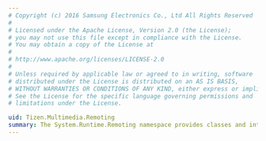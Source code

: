 ```yaml
---
# Copyright (c) 2016 Samsung Electronics Co., Ltd All Rights Reserved
#
# Licensed under the Apache License, Version 2.0 (the License);
# you may not use this file except in compliance with the License.
# You may obtain a copy of the License at
#
# http://www.apache.org/licenses/LICENSE-2.0
#
# Unless required by applicable law or agreed to in writing, software
# distributed under the License is distributed on an AS IS BASIS,
# WITHOUT WARRANTIES OR CONDITIONS OF ANY KIND, either express or implied.
# See the License for the specific language governing permissions and
# limitations under the License.

uid: Tizen.Multimedia.Remoting
summary: The System.Runtime.Remoting namespace provides classes and interfaces that work with remote process or device.
---
```

